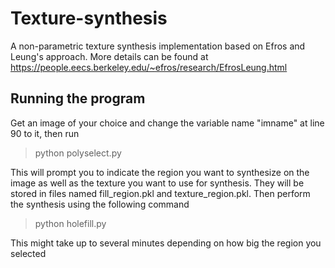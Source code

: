 # Texture-synthesis
A non-parametric texture synthesis implementation based on Efros and Leung's approach. More details can be found at https://people.eecs.berkeley.edu/~efros/research/EfrosLeung.html

## Running the program 

Get an image of your choice and change the variable name "imname" at line 90 to it, then run 

> python polyselect.py <br/>

This will prompt you to indicate the region you want to synthesize on the image as well as the texture
you want to use for synthesis. They will be stored in files named fill_region.pkl and texture_region.pkl. 
Then perform the synthesis using the following command

> python holefill.py <br/>

This might take up to several minutes depending on how big the region you selected

